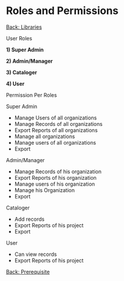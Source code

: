 Roles and Permissions
===

[Back: Libraries](libraries.md)

User Roles

**1) Super Admin**

**2) Admin/Manager**

**3) Cataloger**

**4) User**

Permission Per Roles

Super Admin

* Manage Users of all organizations
* Manage Records of all organizations
* Export Reports of all organizations
* Manage all organizations
* Manage users of all organizations
* Export

Admin/Manager

* Manage Records of his organization
* Export Reports of his organization
* Manage users of his organization
* Manage his Organization
* Export

Cataloger

* Add records
* Export Reports of his project
* Export

User

* Can view records 
* Export Reports of his project


[Back: Prerequisite](prerequisite.md)